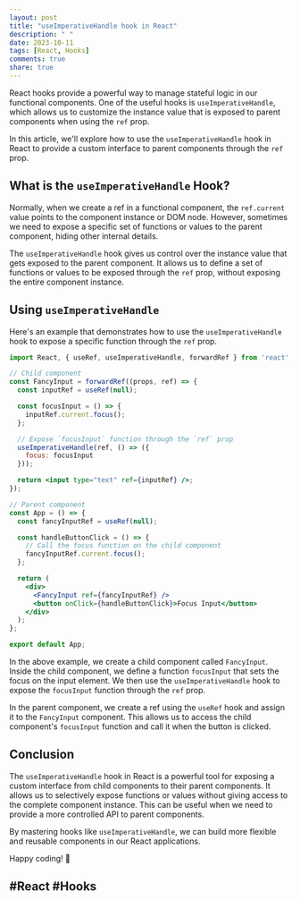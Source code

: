 ```yaml
---
layout: post
title: "useImperativeHandle hook in React"
description: " "
date: 2023-10-11
tags: [React, Hooks]
comments: true
share: true
---
```


React hooks provide a powerful way to manage stateful logic in our functional components. One of the useful hooks is `useImperativeHandle`, which allows us to customize the instance value that is exposed to parent components when using the `ref` prop.

In this article, we'll explore how to use the `useImperativeHandle` hook in React to provide a custom interface to parent components through the `ref` prop.

## What is the `useImperativeHandle` Hook?

Normally, when we create a ref in a functional component, the `ref.current` value points to the component instance or DOM node. However, sometimes we need to expose a specific set of functions or values to the parent component, hiding other internal details.

The `useImperativeHandle` hook gives us control over the instance value that gets exposed to the parent component. It allows us to define a set of functions or values to be exposed through the `ref` prop, without exposing the entire component instance.

## Using `useImperativeHandle`

Here's an example that demonstrates how to use the `useImperativeHandle` hook to expose a specific function through the `ref` prop.

```jsx
import React, { useRef, useImperativeHandle, forwardRef } from 'react';

// Child component
const FancyInput = forwardRef((props, ref) => {
  const inputRef = useRef(null);

  const focusInput = () => {
    inputRef.current.focus();
  };

  // Expose `focusInput` function through the `ref` prop
  useImperativeHandle(ref, () => ({
    focus: focusInput
  }));

  return <input type="text" ref={inputRef} />;
});

// Parent component
const App = () => {
  const fancyInputRef = useRef(null);

  const handleButtonClick = () => {
    // Call the focus function on the child component
    fancyInputRef.current.focus();
  };

  return (
    <div>
      <FancyInput ref={fancyInputRef} />
      <button onClick={handleButtonClick}>Focus Input</button>
    </div>
  );
};

export default App;
```

In the above example, we create a child component called `FancyInput`. Inside the child component, we define a function `focusInput` that sets the focus on the input element. We then use the `useImperativeHandle` hook to expose the `focusInput` function through the `ref` prop.

In the parent component, we create a ref using the `useRef` hook and assign it to the `FancyInput` component. This allows us to access the child component's `focusInput` function and call it when the button is clicked.

## Conclusion

The `useImperativeHandle` hook in React is a powerful tool for exposing a custom interface from child components to their parent components. It allows us to selectively expose functions or values without giving access to the complete component instance. This can be useful when we need to provide a more controlled API to parent components.

By mastering hooks like `useImperativeHandle`, we can build more flexible and reusable components in our React applications.

Happy coding! 🚀

## #React #Hooks